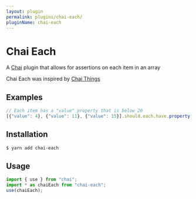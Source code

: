 ```yaml
---
layout: plugin
permalink: plugins/chai-each/
pluginName: chai-each
---
```


# Chai Each
A [Chai](http://chaijs.com/) plugin that allows for assertions on each item in an array

Chai Each was inspired by [Chai Things](http://github.com/chaijs/chai-things)

## Examples

```javascript
// Each item has a "value" property that is below 20
[{"value": 4}, {"value": 11}, {"value": 15}].should.each.have.property('value').that.is.below(20)
```

## Installation
```bash
$ yarn add chai-each
```

## Usage
```javascript
import { use } from "chai";
import * as chaiEach from "chai-each";
use(chaiEach);
```

